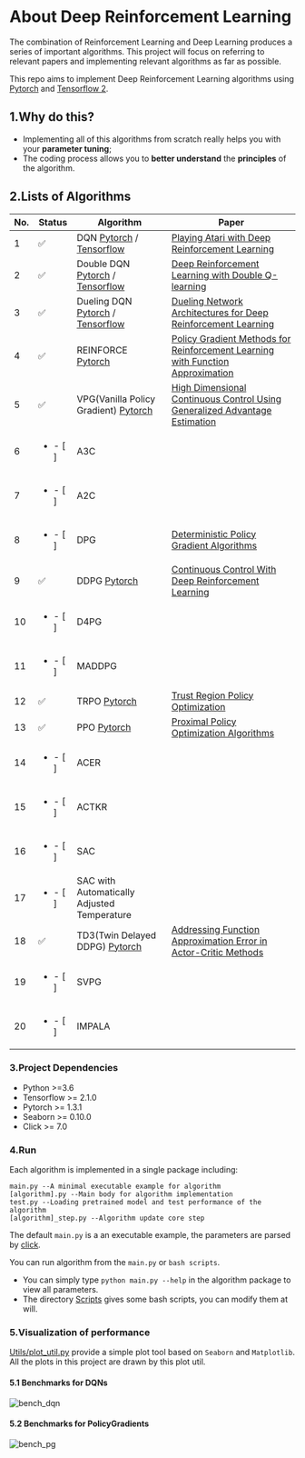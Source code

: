 # About Deep Reinforcement Learning

The combination of Reinforcement Learning and Deep Learning produces a series of important algorithms. This project will focus on referring to 
relevant papers and implementing relevant algorithms as far as possible. 

This repo aims to implement Deep Reinforcement Learning algorithms using [Pytorch](https://pytorch.org/) and [Tensorflow 2](https://www.tensorflow.org/).


## 1.Why do this?

- Implementing all of this algorithms from scratch really helps you with your **parameter tuning**; 
- The coding process allows you to **better understand** the **principles** of the algorithm.

## 2.Lists of Algorithms

| No. | Status | Algorithm | Paper |
| --- | ------- | --------- | ----- |
| 1 | :white_check_mark: | DQN [Pytorch](Algorithms/pytorch/DQN) / [Tensorflow](Algorithms/tf2/DQN) | [Playing Atari with Deep Reinforcement Learning](https://arxiv.org/abs/1312.5602) |
| 2 | :white_check_mark: | Double DQN [Pytorch](Algorithms/pytorch/DoubleDQN) / [Tensorflow](Algorithms/tf2/DoubleDQN) | [Deep Reinforcement Learning with Double Q-learning](https://arxiv.org/abs/1509.06461) |
| 3 | :white_check_mark: | Dueling DQN [Pytorch](Algorithms/pytorch/DuelingDQN) / [Tensorflow](Algorithms/tf2/DuelingDQN)| [Dueling Network Architectures for Deep Reinforcement Learning](https://arxiv.org/abs/1511.06581) |
| 4 | :white_check_mark: | REINFORCE [Pytorch](Algorithms/pytorch/REINFORCE) | [Policy Gradient Methods for Reinforcement Learning with Function Approximation](https://papers.nips.cc/paper/1713-policy-gradient-methods-for-reinforcement-learning-with-function-approximation.pdf) |
| 5 | :white_check_mark: | VPG(Vanilla Policy Gradient) [Pytorch](Algorithms/pytorch/VPG) | [High Dimensional Continuous Control Using Generalized Advantage Estimation](https://arxiv.org/abs/1506.02438) |
| 6 | <ul><li>- [ ] </li></ul> | A3C |  |
| 7 | <ul><li>- [ ] </li></ul> | A2C |  |
| 8 | <ul><li>- [ ] </li></ul> | DPG | [Deterministic Policy Gradient Algorithms](http://proceedings.mlr.press/v32/silver14.pdf) |
| 9 | :white_check_mark: | DDPG [Pytorch](Algorithms/pytorch/DDPG) | [Continuous Control With Deep Reinforcement Learning](https://arxiv.org/abs/1509.02971) |
| 10 | <ul><li>- [ ] </li></ul> | D4PG |  |
| 11 | <ul><li>- [ ] </li></ul> | MADDPG |  |
| 12 | :white_check_mark: | TRPO [Pytorch](Algorithms/pytorch/TRPO) | [Trust Region Policy Optimization](https://arxiv.org/abs/1502.05477) |
| 13 | :white_check_mark: | PPO [Pytorch](Algorithms/pytorch/PPO) | [Proximal Policy Optimization Algorithms](https://arxiv.org/abs/1707.06347) |
| 14 | <ul><li>- [ ] </li></ul> | ACER |  |
| 15 | <ul><li>- [ ] </li></ul> | ACTKR |  |
| 16 | <ul><li>- [ ] </li></ul> | SAC |  |
| 17 | <ul><li>- [ ] </li></ul> | SAC with Automatically Adjusted Temperature |
| 18 | :white_check_mark: | TD3(Twin Delayed DDPG) [Pytorch](Algorithms/pytorch/TD3) | [Addressing Function Approximation Error in Actor-Critic Methods](https://arxiv.org/abs/1802.09477) |
| 19 | <ul><li>- [ ] </li></ul> | SVPG |  |
| 20 | <ul><li>- [ ] </li></ul> | IMPALA |  |

### 3.Project Dependencies

- Python >=3.6  
- Tensorflow >= 2.1.0
- Pytorch >= 1.3.1  
- Seaborn >= 0.10.0  
- Click >= 7.0  

### 4.Run

Each algorithm is implemented in a single package including:
```
main.py --A minimal executable example for algorithm  
[algorithm].py --Main body for algorithm implementation  
test.py --Loading pretrained model and test performance of the algorithm
[algorithm]_step.py --Algorithm update core step 
````
The default `main.py` is a an executable example, the parameters are parsed by [click](https://click.palletsprojects.com/en/7.x/).

You can run algorithm from the  `main.py` or `bash scripts`. 
- You can simply type `python main.py --help` in the algorithm package to view all parameters. 
- The directory [Scripts](Scripts) gives some bash scripts, you can modify them at will.

### 5.Visualization of performance

[Utils/plot_util.py](Utils/plot_util.py) provide a simple plot tool based on `Seaborn` and `Matplotlib`.
All the plots in this project are drawn by this plot util.

#### 5.1 Benchmarks for DQNs

![bench_dqn](Algorithms/images/bench_dqn.png)
 
#### 5.2 Benchmarks for PolicyGradients

![bench_pg](Algorithms/images/bench_pg.png)

